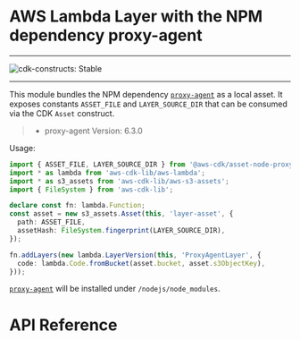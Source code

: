 # AWS Lambda Layer with the NPM dependency proxy-agent
<!--BEGIN STABILITY BANNER-->

---

![cdk-constructs: Stable](https://img.shields.io/badge/cdk--constructs-stable-success.svg?style=for-the-badge)

---

<!--END STABILITY BANNER-->

This module bundles the NPM dependency [`proxy-agent`](https://www.npmjs.com/package/proxy-agent)
as a local asset. It exposes constants `ASSET_FILE` and `LAYER_SOURCE_DIR` that can be consumed
via the CDK `Asset` construct.

> - proxy-agent Version: 6.3.0

Usage:

```ts
import { ASSET_FILE, LAYER_SOURCE_DIR } from '@aws-cdk/asset-node-proxy-agent-v6';
import * as lambda from 'aws-cdk-lib/aws-lambda';
import * as s3_assets from 'aws-cdk-lib/aws-s3-assets';
import { FileSystem } from 'aws-cdk-lib';

declare const fn: lambda.Function;
const asset = new s3_assets.Asset(this, 'layer-asset', {
  path: ASSET_FILE,
  assetHash: FileSystem.fingerprint(LAYER_SOURCE_DIR),
});

fn.addLayers(new lambda.LayerVersion(this, 'ProxyAgentLayer', {
  code: lambda.Code.fromBucket(asset.bucket, asset.s3ObjectKey),
}));
```

[`proxy-agent`](https://www.npmjs.com/package/proxy-agent) will be installed under `/nodejs/node_modules`.

# API Reference <a name="API Reference" id="api-reference"></a>





